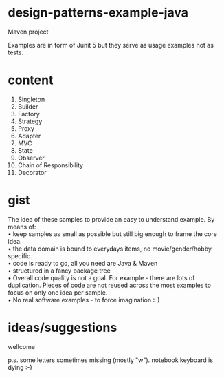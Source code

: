 # design-patterns-example-java
Maven project

Examples are in form of Junit 5 but they serve as usage examples not as tests.


# content
1. Singleton
2. Builder
3. Factory 
8. Strategy
4. Proxy
5. Adapter
6. MVC
7. State
9. Observer
10. Chain of Responsibility
11. Decorator  

# gist
The idea of these samples to provide an easy to understand example.
By means of:  
• keep samples as small as possible but still big enough to frame the core idea.  
• the data domain is bound to everydays items, no movie/gender/hobby specific.  
• code is ready to go, all you need are Java & Maven  
• structured in a fancy package tree  
• Overall code quality is not a goal. For example - there are lots of duplication.
Pieces of code are not reused across the most examples to focus on only one idea per sample.  
• No real software examples - to force imagination :-)      


# ideas/suggestions 
wellcome

p.s. some letters sometimes missing (mostly "w"). notebook keyboard is dying :-)
